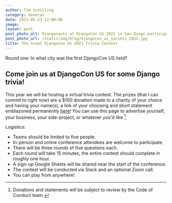 ```yaml
---
author: Tim Schilling
category: General
date: 2023-05-23 12:00:00
image: 
layout: post
post_photo_alt: Djangonauts at DjangoCon US 2022 in San Diego participating in contribution sprints.
post_photo_url: /static/img/blog/djangocon_us_sprints_2022.jpg
title: The Great DjangoCon US 2023 Trivia Contest
---
```


Round one: In what city was the first DjangoCon US held?

## Come join us at DjangoCon US for some Django trivia!

This year we will be hosting a virtual trivia contest. The prizes (that I can commit to right now) are a $100 donation made to a charity of your choice and having your name(s), a link of your choosing and short statement emblazoned permanently [here](https://2023.djangocon.us/trivia/)! You can use this page to advertise yourself, your business, your side-project, or whatever you'd like [^1].

Logistics:
- Teams should be limited to five people.
- In-person and online conference attendees are welcome to participate.
- There will be three rounds of five questions each.
- Each round will take 15 minutes, the entire contest should complete in roughly one hour.
- A sign-up Google Sheets will be shared near the start of the conference.
- The contest will be conducted via Slack and an optional Zoom call.
- You can play from anywhere!

[^1]: Donations and statements will be subject to review by the Code of Conduct team.
